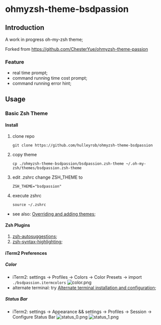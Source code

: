 # ohmyzsh-theme-bsdpassion

## Introduction

A work in progress oh-my-zsh theme;

Forked from https://github.com/ChesterYue/ohmyzsh-theme-passion

### Feature

* real time prompt;
* command running time cost prompt;
* command running error hint;

## Usage

### Basic Zsh Theme

#### Install

1. clone repo
   ```
   git clone https://github.com/hulleyrob/ohmyzsh-theme-bsdpassion
   ```
2. copy theme
   ```
   cp ./ohmyzsh-theme-bsdpassion/bsdpassion.zsh-theme ~/.oh-my-zsh/themes/bsdpassion.zsh-theme
   ```
3. edit .zshrc change ZSH_THEME to 
    ```
   ZSH_THEME="bsdpassion"
    ```
11. execute zshrc
    ```
    source ~/.zshrc
    ```

* see also: [Overriding and adding themes](https://github.com/ohmyzsh/ohmyzsh/wiki/Customization#overriding-and-adding-themes);

#### Zsh Plugins

1. [zsh-autosuggestions](https://github.com/zsh-users/zsh-autosuggestions);
2. [zsh-syntax-highlighting](https://github.com/zsh-users/zsh-syntax-highlighting);

#### iTerm2 Preferences

##### Color

<!-- cspell:disable-next-line -->
* iTerm2: settings -> Profiles -> Colors -> Color Presets -> import ```./bsdpassion.itermcolors``` ![color.png](./image/color.png)
* alternate terminal: try [Alternate terminal installation and configuration](https://iterm2colorschemes.com/);

##### Status Bar

* iTerm2: settings -> Appearance && settings -> Profiles -> Session -> Configure Status Bar ![status_0.png](./image/status_0.png) ![status_1.png](./image/status_1.png)

</details> <!-- markdownlint-disable-line -->
